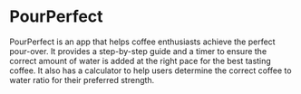# PourPerfect
PourPerfect is an app that helps coffee enthusiasts achieve the perfect pour-over. It provides a step-by-step guide and a timer to ensure the correct amount of water is added at the right pace for the best tasting coffee. It also has a calculator to help users determine the correct coffee to water ratio for their preferred strength.
